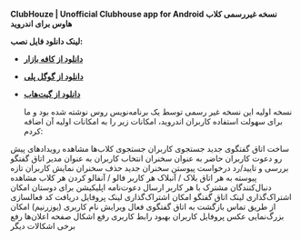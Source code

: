 
  
**ClubHouze | Unofficial Clubhouse app for Android
نسخه غیررسمی کلاب هاوس برای اندروید**  
  
**لینک دانلود فایل نصب:**
- **[دانلود از کافه بازار](https://cafebazaar.ir/app/ir.miladnouri.houseclub)**
- **[دانلود از گوگل پلی ](https://play.google.com/store/apps/details?id=ir.miladnouri.houseclub)**
- **[دانلود از گیت‌هاب](https://github.com/miladnouri/Houseclub/releases/download/1.2.2/ClubHouze.apk)**  
    
    
    نسخه اولیه این نسخه غیر رسمی توسط یک برنامه‌نویس روس نوشته شده بود و ما برای سهولت استفاده کاربران اندروید، امکانات زیر را به امکانات اولیه آن اضافه کردم:  
  


ساخت اتاق گفتگوی جدید
جستجوی کاربران
جستجوی کلاب‌ها
مشاهده رویدادهای پیش رو
دعوت کاربران حاضر به عنوان سخنران
انتخاب کاربران به عنوان مدیر اتاق گفتگو
بررسی و تایید/رد درخواست پیوستن سخنران جدید
حذف سخنران
نمایش کاربران تازه پیوسته به هر اتاق
بلاک / آنبلاک هر کاربر
فالو / آنفالو کردن هر کلاب
مشاهده دنبال‌کنندگان مشترک با هر کاربر
ارسال دعوت‌نامه اپلیکیشن برای دوستان
امکان اشتراک‌گذاری لینک اتاق گفتگو
امکان اشتراک‌گذاری لینک پروفایل
دریافت کد فعالسازی از طریق تماس
بازگشت به اتاق گفتگوی فعال
ویرایش نام کاربری (یوزرنیم)
امکان بزرگ‌نمایی عکس پروفایل کاربران
بهبود رابط کاربری
رفع اشکال صفحه اعلان‌ها
رفع برخی اشکالات دیگر

  
